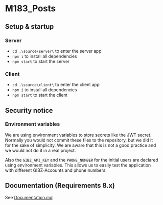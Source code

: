 # M183_Posts

## Setup & startup

### Server

* `cd .\source\server\` to enter the server app
* `npm i` to install all dependencies
* `npm start` to start the server

### Client

* `cd .\source\client\` to enter the client app
* `npm i` to install all dependencies
* `npm start` to start the client

## Security notice

### Environment variables

We are using environment variables to store secrets like the JWT secret. Normally you would not commit these files to the repository, but we did it for the sake of simplicity. We are aware that this is not a good practice and we would not do it in a real project.

Also the `GIBZ_API_KEY` and the `PHONE_NUMBER` for the initial users are declared using environment variables. This allows us to easily test the application with different GIBZ-Accounts and phone numbers.

## Documentation (Requirements 8.x)

See [Documentation.md](Documentation.md).
